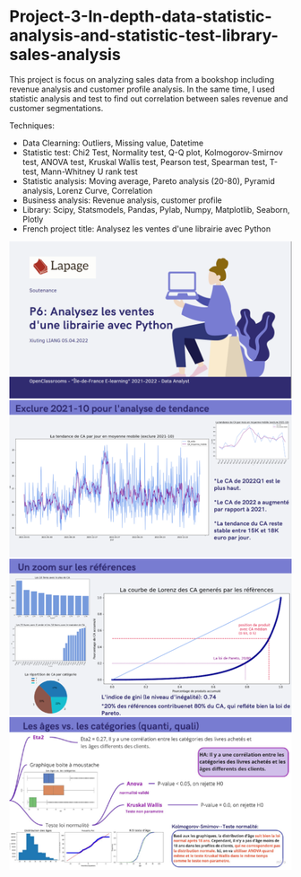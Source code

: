 # Project-3-In-depth-data-statistic-analysis-and-statistic-test-library-sales-analysis
This project is focus on analyzing sales data from a bookshop including revenue analysis and customer profile analysis. In the same time, I used statistic analysis and test to find out correlation between sales revenue and customer segmentations.

Techniques:

- Data Clearning: Outliers, Missing value, Datetime
- Statistic test: Chi2 Test, Normality test, Q-Q plot, Kolmogorov-Smirnov test, ANOVA test, Kruskal Wallis test, Pearson test, Spearman test, T-test, Mann-Whitney U rank test
- Statistic analysis: Moving average, Pareto analysis (20-80), Pyramid analysis, Lorenz Curve, Correlation
- Business analysis: Revenue analysis, customer profile
- Library: Scipy, Statsmodels, Pandas, Pylab, Numpy, Matplotlib, Seaborn, Plotly
- French project title: Analysez les ventes d'une librairie avec Python

<img src="https://github.com/rippleliang/Project-3-In-depth-data-statistic-analysis-and-statistic-test-library-sales-analysis/blob/main/P3_1.png">
<img src="https://github.com/rippleliang/Project-3-In-depth-data-statistic-analysis-and-statistic-test-library-sales-analysis/blob/main/P3_2.png">
<img src="https://github.com/rippleliang/Project-3-In-depth-data-statistic-analysis-and-statistic-test-library-sales-analysis/blob/main/P3_3.png">
<img src="https://github.com/rippleliang/Project-3-In-depth-data-statistic-analysis-and-statistic-test-library-sales-analysis/blob/main/P3_4.png">
